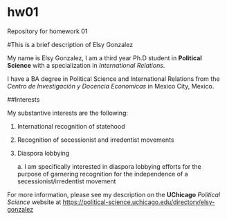 # hw01
Repository for homework 01

#This is a brief description of Elsy Gonzalez

My name is Elsy Gonzalez, I am a third year Ph.D student in **Political Science** with a specialization in *International Relations*.

I have a BA degree in Political Science and International Relations from the *Centro de Investigación y Docencia Economicas* in Mexico City, Mexico.

##Interests

My substantive interests are the following:

1. International recognition of statehood

2. Recognition of secessionist and irredentist movements

3. Diaspora lobbying

    a. I am specifically interested in diaspora lobbying efforts for the purpose of garnering recognition for the independence of a secessionist/irredentist movement
    
For more information, please see my description on the **UChicago** *Political Science* website at https://political-science.uchicago.edu/directory/elsy-gonzalez
